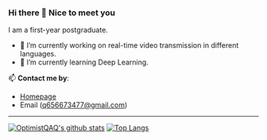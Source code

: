 ### Hi there 👋 Nice to meet you

<!--
**OptimistQAQ/OptimistQAQ** is a ✨ _special_ ✨ repository because its `README.md` (this file) appears on your GitHub profile.

Here are some ideas to get you started:

I am a first-year postgraduate.
- 🔭 I’m currently working on real-time video transmission in different languages.
- 🌱 I’m currently learning Deep Learning.
-->

I am a first-year postgraduate.
- 🔭 I’m currently working on real-time video transmission in different languages.
- 🌱 I’m currently learning Deep Learning.

📫 **Contact me by**:
- [Homepage](https://optimistqaq.github.io/)
- Email (q656673477@gmail.com)

----
[![OptimistQAQ's github stats](https://github-readme-stats.vercel.app/api?username=OptimistQAQ&theme=material-palenight&count_private=true&hide=contribs)](https://github.com/anuraghazra/github-readme-stats)
[![Top Langs](https://github-readme-stats.vercel.app/api/top-langs/?username=OptimistQAQ&theme=material-palenight&hide=Jupyter&layout=compact)](https://github.com/anuraghazra/github-readme-stats)
